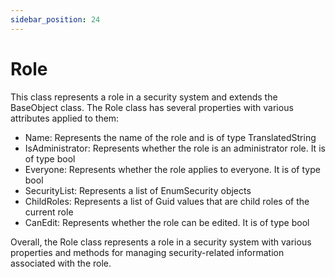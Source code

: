 ```yaml
---
sidebar_position: 24
---
```

# Role

This class represents a role in a security system and extends the BaseObject class. The Role class has several properties with various attributes applied to them:

- Name: Represents the name of the role and is of type TranslatedString
- IsAdministrator: Represents whether the role is an administrator role. It is of type bool
- Everyone: Represents whether the role applies to everyone. It is of type bool
- SecurityList: Represents a list of EnumSecurity objects
- ChildRoles: Represents a list of Guid values that are child roles of the current role
- CanEdit: Represents whether the role can be edited. It is of type bool

Overall, the Role class represents a role in a security system with various properties and methods for managing security-related information associated with the role.
